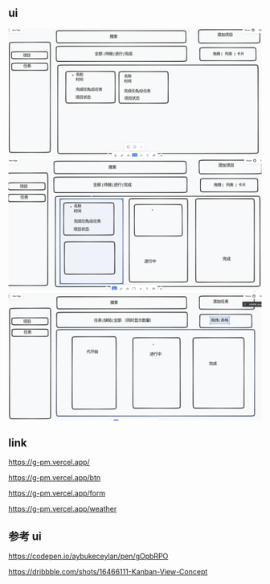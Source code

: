 <!--
 * @Author: your name
 * @Date: 2021-11-28 15:33:14
 * @LastEditTime: 2021-12-14 20:49:09
 * @LastEditors: Please set LastEditors
 * @Description: 打开koroFileHeader查看配置 进行设置: https://github.com/OBKoro1/koro1FileHeader/wiki/%E9%85%8D%E7%BD%AE
 * @FilePath: /g-pm/REAMDE.md
-->
## ui
<img src="./img/1.png" />
<img src="./img/2.png" />
<img src="./img/3.png" />


## link

https://g-pm.vercel.app/

https://g-pm.vercel.app/btn

https://g-pm.vercel.app/form

https://g-pm.vercel.app/weather

## 参考 ui
https://codepen.io/aybukeceylan/pen/gOpbRPO


https://dribbble.com/shots/16466111-Kanban-View-Concept
